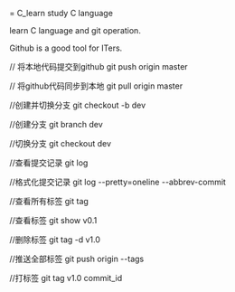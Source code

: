 = C_learn
study C language

learn C language and git operation.

Github is a good tool for ITers.

// 将本地代码提交到github
git push origin master

// 将github代码同步到本地
git pull origin master

//创建并切换分支
git checkout -b dev

//创建分支
git branch dev

//切换分支
git checkout dev

//查看提交记录
git log

//格式化提交记录
git log --pretty=oneline --abbrev-commit

//查看所有标签
git tag

//查看标签
git show v0.1

//删除标签
git tag -d v1.0

//推送全部标签
git push origin --tags

//打标签
git tag v1.0 commit_id

